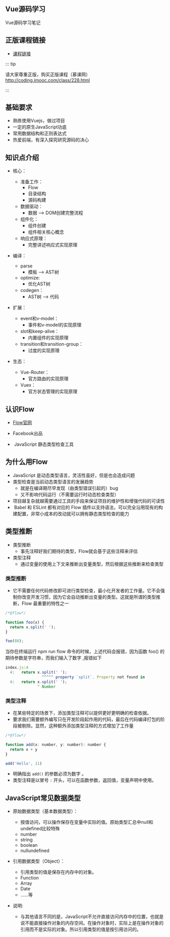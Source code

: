 ## Vue源码学习

Vue源码学习笔记

## 正版课程链接

* [课程链接](http://coding.imooc.com/class/228.html)


::: tip

请大家尊重正版，购买正版课程（慕课网）
http://coding.imooc.com/class/228.html

:::

## 基础要求

* 熟练使用Vuejs，做过项目
* 一定的原生JavaScript功底
* 常用数据结构和正则表达式
* 热爱前端，有深入探究研究源码的决心


## 知识点介绍

* 核心：
  * 准备工作：
    * Flow
    * 目录结构
    * 源码构建
  * 数据驱动：
    * 数据 —> DOM创建完整流程
  * 组件化：
    * 组件创建
    * 组件相关核心概念
  * 响应式原理：
    * 完整讲述响应式实现原理

* 编译：
  * parse
    * 模板 —> AST树
  * optimize:
    * 优化AST树
  * codegen：
    * AST树 —> 代码

* 扩展：
  * event和v-model：
    * 事件和v-model的实现原理
  * slot和keep-alive：
    * 内置组件的实现原理
  * transition和transition-group：
    * 过度的实现原理

* 生态：
  * Vue-Router：
    * 官方路由的实现原理
  * Vuex：
    * 官方状态管理的实现原理

## 认识Flow

* [Flow官网](https://flow.org/en/docs/getting-started/)

* Facebook出品
*  JavaScript 静态类型检查工具 

## 为什么用Flow

* JavaScript 是动态类型语言，灵活性虽好，但是也会造成问题
* 类型检查是当前动态类型语言的发展趋势 
  * 就是在编译期尽早发现（由类型错误引起的）bug 
  * 又不影响代码运行（不需要运行时动态检查类型） 
* 项目越复杂就越需要通过工具的手段来保证项目的维护性和增强代码的可读性 
*  Babel 和 ESLint 都有对应的 Flow 插件以支持语法，可以完全沿用现有的构建配置，非常小成本的改动就可以拥有静态类型检查的能力 

## 类型推断

* 类型推断
  * 事先注释好我们期待的类型，Flow就会基于这些注释来评估 
* 类型注释
  * 通过变量的使用上下文来推断出变量类型，然后根据这些推断来检查类型 

### 类型推断

* 它不需要任何代码修改即可进行类型检查，最小化开发者的工作量。它不会强制你改变开发习惯，因为它会自动推断出变量的类型。这就是所谓的类型推断，Flow 最重要的特性之一 

```javascript
/*@flow*/

function foo(x) {
  return x.split(' ');
}

foo(88);
```

当你在终端运行 npm run flow 命令的时候，上述代码会报错，因为函数 foo() 的期待参数是字符串，而我们输入了数字 ,报错如下

```javascript
index.js:4
  4:   return x.split(' ');
                ^^^^^ property `split`. Property not found in
  4:   return x.split(' ');
              ^ Number
```

### 类型注释

* 在某些特定的场景下，添加类型注释可以提供更好更明确的检查依据。 
* 要求我们需要额外编写只在开发阶段起作用的代码，最后在代码编译打包的阶段被剔除。显然，这种额外添加类型注释的方式增加了工作量 

```javascript
/*@flow*/

function add(x: number, y: number): number {
  return x + y
}

add('Hello', 11)
```

* 明确指出 `add()` 的参数必须为数字 。
* 类型注释是以冒号 `:` 开头，可以在函数参数，返回值，变量声明中使用。

## JavaScript常见数据类型

* 原始数据类型（基本数据类型）：
  * 按值访问，可以操作保存在变量中实际的值。原始类型汇总中null和undefined比较特殊 
  * number
  * string
  * boolean
  * nullundefined

* 引用数据类型（Object）：
  * 引用类型的值是保存在内存中的对象。 
  * Function
  * Array
  * Date
  * ......等
  
  
* 说明:
  * 与其他语言不同的是，JavaScript不允许直接访问内存中的位置，也就是说不能直接操作对象的内存空间。在操作对象时，实际上是在操作对象的引用而不是实际的对象。所以引用类型的值是按引用访问的。 